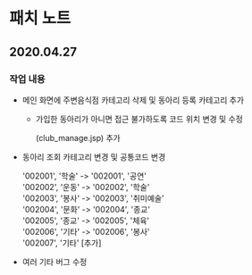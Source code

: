 # 패치 노트
## 2020.04.27

### 작업 내용
   
 - 메인 화면에 주변음식점 카테고리 삭제 및 동아리 등록 카테고리 추가
   - 가입한 동아리가 아니면 접근 불가하도록 코드 위치 변경 및 수정
     
     (club_manage.jsp) 추가

 - 동아리 조회 카테고리 변경 및 공통코드 변경  
 
    '002001', '학술' -> '002001', '공연'  
    '002002', '운동' -> '002002', '학술'  
    '002003', '봉사' -> '002003', '취미예술'  
    '002004', '문화' -> '002004', '종교'  
    '002005', '종교' -> '002005', '체육'  
    '002006', '기타' -> '002006', '봉사'  
                        '002007', '기타' [추가]  

- 여러 기타 버그 수정

